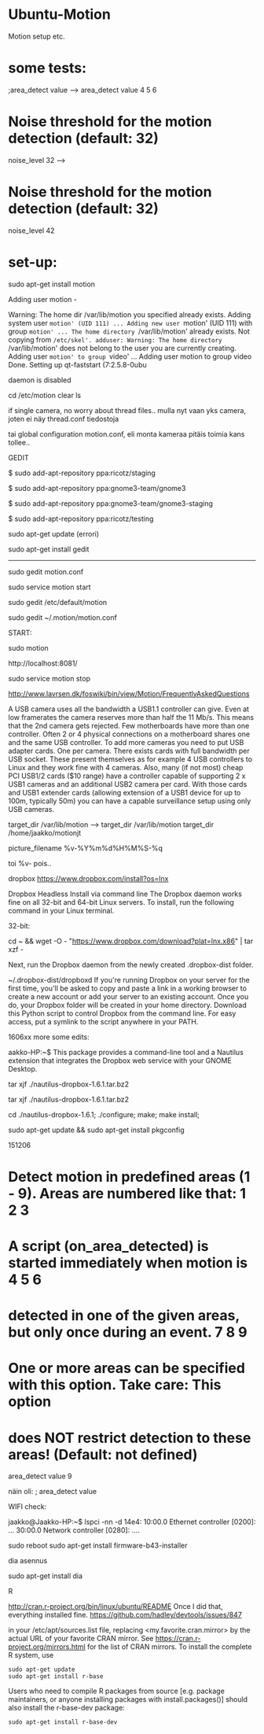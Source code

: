 # Ubuntu-Motion
Motion setup etc.





# some tests:

;area_detect value
 -->
area_detect value 4 5 6

# Noise threshold for the motion detection (default: 32)
noise_level 32
-->
# Noise threshold for the motion detection (default: 32)
noise_level 42





# set-up:


sudo apt-get install motion


Adding user motion  - 

Warning: The home dir /var/lib/motion you specified already exists.
Adding system user `motion' (UID 111) ...
Adding new user `motion' (UID 111) with group `motion' ...
The home directory `/var/lib/motion' already exists.  Not copying from `/etc/skel'.
adduser: Warning: The home directory `/var/lib/motion' does not belong to the user you are currently creating.
Adding user `motion' to group `video' ...
Adding user motion to group video
Done.
Setting up qt-faststart (7:2.5.8-0ubu



daemon is disabled 



cd /etc/motion
clear
ls

if single camera, no worry about thread files.. mulla nyt vaan yks camera, joten ei näy thread.conf tiedostoja

tai global configuration motion.conf, eli monta kameraa pitäis toimia kans tollee..


GEDIT

$ sudo add-apt-repository ppa:ricotz/staging

$ sudo add-apt-repository ppa:gnome3-team/gnome3

$ sudo add-apt-repository ppa:gnome3-team/gnome3-staging

$ sudo add-apt-repository ppa:ricotz/testing



sudo apt-get update (errori)

sudo apt-get install gedit

---


sudo gedit motion.conf

sudo service motion start

sudo gedit /etc/default/motion


sudo gedit ~/.motion/motion.conf


START:

sudo motion

http://localhost:8081/

sudo service motion stop


http://www.lavrsen.dk/foswiki/bin/view/Motion/FrequentlyAskedQuestions

A USB camera uses all the bandwidth a USB1.1 controller can give. Even at low framerates the camera reserves more than half the 11 Mb/s. This means that the 2nd camera gets rejected. Few motherboards have more than one controller. Often 2 or 4 physical connections on a motherboard shares one and the same USB controller. To add more cameras you need to put USB adapter cards. One per camera. There exists cards with full bandwidth per USB socket. These present themselves as for example 4 USB controllers to Linux and they work fine with 4 cameras. Also, many (if not most) cheap PCI USB1/2 cards ($10 range) have a controller capable of supporting 2 x USB1 cameras and an additional USB2 camera per card. With those cards and USB1 extender cards (allowing extension of a USB1 device for up to 100m, typically 50m) you can have a capable surveillance setup using only USB cameras.



target_dir /var/lib/motion
-->
target_dir /var/lib/motion
target_dir /home/jaakko/motionjt


picture_filename %v-%Y%m%d%H%M%S-%q

toi %v- pois.. 




dropbox
https://www.dropbox.com/install?os=lnx

Dropbox Headless Install via command line
The Dropbox daemon works fine on all 32-bit and 64-bit Linux servers. To install, run the following command in your Linux terminal.

32-bit:

cd ~ && wget -O - "https://www.dropbox.com/download?plat=lnx.x86" | tar xzf -


Next, run the Dropbox daemon from the newly created .dropbox-dist folder.

~/.dropbox-dist/dropboxd
If you're running Dropbox on your server for the first time, you'll be asked to copy and paste a link in a working browser to create a new account or add your server to an existing account. Once you do, your Dropbox folder will be created in your home directory. Download this Python script to control Dropbox from the command line. For easy access, put a symlink to the script anywhere in your PATH.




1606xx more some edits:

aakko-HP:~$ This package provides a command-line tool and a Nautilus extension that integrates the Dropbox web service with your GNOME Desktop. 

tar xjf ./nautilus-dropbox-1.6.1.tar.bz2

tar xjf ./nautilus-dropbox-1.6.1.tar.bz2

cd ./nautilus-dropbox-1.6.1; ./configure; make; make install;

sudo apt-get update && sudo apt-get install pkgconfig

151206

# Detect motion in predefined areas (1 - 9). Areas are numbered like that:  1 2 3
# A script (on_area_detected) is started immediately when motion is         4 5 6
# detected in one of the given areas, but only once during an event.        7 8 9
# One or more areas can be specified with this option. Take care: This option
# does NOT restrict detection to these areas! (Default: not defined)
area_detect value 9


näin oli: 
; area_detect value 



WIFI check:

jaakko@Jaakko-HP:~$ lspci -nn -d 14e4:
10:00.0 Ethernet controller [0200]: ...
30:00.0 Network controller [0280]: ....

sudo reboot
sudo apt-get install firmware-b43-installer


dia asennus

sudo apt-get install dia





R


http://cran.r-project.org/bin/linux/ubuntu/README
Once I did that, everything installed fine.
https://github.com/hadley/devtools/issues/847

in your /etc/apt/sources.list file, replacing <my.favorite.cran.mirror> by the actual URL of your favorite CRAN mirror. See https://cran.r-project.org/mirrors.html for the list of CRAN mirrors. To install the complete R system, use

    sudo apt-get update
    sudo apt-get install r-base

Users who need to compile R packages from source [e.g. package maintainers, or anyone installing packages with install.packages()] should also install the r-base-dev package:

    sudo apt-get install r-base-dev
